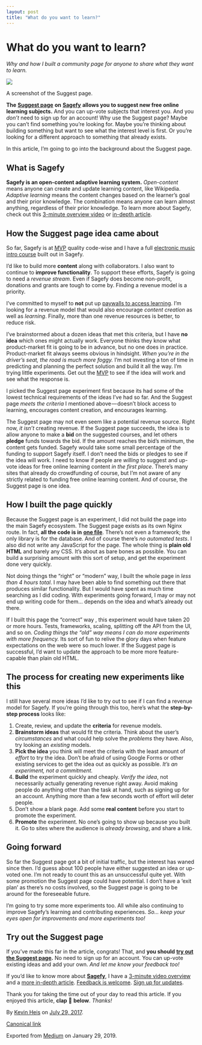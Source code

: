 ```yaml
---
layout: post
title: "What do you want to learn?"
---
```


# What do you want to learn?

_Why and how I built a community page for anyone to share what they want to learn._

![](https://cdn-images-1.medium.com/max/600/1*g1-KE9Cd2Op1lV5J6rV1RQ.png)

A screenshot of the Suggest page.

**The** [**Suggest page**](http://sagefy.org/suggest) **on** [**Sagefy**](https://sagefy.org/) **allows you to suggest new free online learning subjects.** And you can up-vote subjects that interest you.  And you _don’t_ need to sign up for an account! Why use the Suggest page? Maybe you can’t find something you’re looking for. Maybe you’re thinking about building something but want to see what the interest level is first. Or you’re looking for a different approach to something that already exists.

In this article, I’m going to go into the background about the Suggest page.

## What is Sagefy

**Sagefy is an open-content adaptive learning system.** _Open-content_ means anyone can create and update learning content, like Wikipedia. _Adaptive learning_ means the content changes based on the learner’s goal and their prior knowledge. The combination means anyone can learn almost anything, regardless of their prior knowledge. To learn more about Sagefy, check out this [3-minute overview video](https://youtu.be/gFn4Q9tx7Qs) or [in-depth article](https://stories.sagefy.org/why-im-building-sagefy-731eb0ceceea).

## How the Suggest page idea came about

So far, Sagefy is at [MVP](https://en.wikipedia.org/wiki/Minimum_viable_product) quality code-wise and I have a full [electronic music intro course](https://sagefy.org/subjects/CgDRJPfzJuTR916HdmosA3A8/landing) built out in Sagefy.

I’d like to build more **content** along with collaborators. I also want to continue to **improve functionality**. To support these efforts, Sagefy is going to need a _revenue stream_. Even if Sagefy does become non-profit, donations and grants are tough to come by. Finding a revenue model is a priority.

I’ve committed to myself to **not** put up [paywalls to access learning](https://medium.freecodecamp.org/massive-open-online-courses-started-out-completely-free-but-where-are-they-now-1dd1020f59). I’m looking for a revenue model that would also encourage _content creation_ as well as _learning_. Finally, more than one revenue resources is better, to reduce risk.

I’ve brainstormed about a dozen ideas that met this criteria, but I have **no idea** which ones might actually work. Everyone thinks they know what product-market fit is going to be in advance, but no one does in practice. Product-market fit always seems obvious in hindsight. _When you’re in the driver’s seat, the road is much more foggy._ I’m not investing a ton of time in predicting and planning the perfect solution and build it all the way. I’m trying little experiments. Get out the [MVP](https://en.wikipedia.org/wiki/Minimum_viable_product) to see if the idea will work and see what the response is.

I picked the Suggest page experiment first because its had some of the lowest technical requirements of the ideas I’ve had so far. And the Suggest page _meets the criteria_ I mentioned above — doesn’t block access to learning, encourages content creation, and encourages learning.

The Suggest page may not even seem like a potential revenue source. Right now, _it isn’t_ creating revenue. If the Suggest page succeeds, the idea is to allow anyone to make a **bid** on the suggested courses, and let others **pledge** funds towards the bid. If the amount reaches the bid’s minimum, the content gets funded. Sagefy would take some small percentage of the funding to support Sagefy itself. I don’t need the bids or pledges to see if the idea will work. I need to know if people are _willing_ to suggest and up-vote ideas for free online learning content _in the first place_. There’s many sites that already do crowdfunding of course, but I’m not aware of any strictly related to funding free online learning content. And of course, the Suggest page is one idea.

## How I built the page quickly

Because the Suggest page is an experiment, I did not build the page into the main Sagefy ecosystem. The Suggest page exists as its own Nginx route. In fact, **all the code is in** [**one file**](https://github.com/heiskr/sagefy/blob/master/suggest/index.py). There’s not even a framework; the only library is for the database. And of course there’s _no_ _automated tests_. I also did not write any JavaScript for the page. The whole thing is **plain old HTML** and barely any CSS. It’s about as bare bones as possible. You can build a surprising amount with this sort of setup, and get the experiment done very quickly.

Not doing things the “right” or “modern” way, I built the whole page in _less than 4 hours total_. I may have been able to find something out there that produces similar functionality. But I would have spent as much time searching as I did coding. With experiments going forward, I may or may not end up writing code for them… depends on the idea and what’s already out there.

If I built this page the “correct” way , this experiment would have taken 20 or more hours. Tests, frameworks, scaling, splitting off the API from the UI, and so on. _Coding things the “old” way means I can do more experiments with more frequency._ Its sort of fun to relive the glory days when feature expectations on the web were so much lower. If the Suggest page is successful, I’d want to update the approach to be more more feature-capable than plain old HTML.

## The process for creating new experiments like this

I still have several more ideas I’d like to try out to see if I can find a revenue model for Sagefy. If you’re going through this too, here’s what the **step-by-step process** looks like:

1.  Create, review, and update the **criteria** for revenue models.
2.  **Brainstorm ideas** that would fit the criteria. Think about the user’s _circumstances_ and what could help solve the _problems_ they have. Also, try looking an _existing_ models.
3.  **Pick the idea** you think will meet the criteria with the least amount of _effort_ to try the idea. Don’t be afraid of using Google Forms or other existing services to get the idea out as quickly as possible. _It’s an experiment, not a commitment._
4.  **Build** the experiment quickly and cheaply. _Verify the idea_, not necessarily actually generating revenue right away. Avoid making people do anything other than the task at hand, such as signing up for an account. Anything more than a few seconds worth of effort will deter people.
5.  Don’t show a blank page. Add some **real content** before you start to promote the experiment.
6.  **Promote** the experiment. No one’s going to show up because you built it. Go to sites where the audience is _already browsing_, and share a link.

## Going forward

So far the Suggest page got a bit of initial traffic, but the interest has waned since then. I’d guess about 100 people have either suggested an idea or up-voted one. I’m not ready to count this as an unsuccessful quite yet. With some promotion the Suggest page could have potential. I don’t have a ‘exit plan’ as there’s no costs involved, so the Suggest page is going to be around for the foreseeable future.

I’m going to try some more experiments too. All while also continuing to improve Sagefy’s learning and contributing experiences. _So… keep your eyes open for improvements and more experiments too!_

## Try out the Suggest page

If you’ve made this far in the article, congrats! That, and **you should** [**try out the Suggest page**](https://sagefy.org/suggest)**.** No need to sign up for an account. You can up-vote existing ideas and add your own. _And let me know your feedback too!_

If you’d like to know more about [**Sagefy**](https://sagefy.org/), I have a [3-minute video overview](https://sgef.cc/overview) and a [more in-depth article](https://sgef.cc/story). [Feedback is welcome](https://sgef.cc/feedback). [Sign up for updates](https://sgef.cc/devupdates).

Thank you for taking the time out of your day to read this article. If you enjoyed this article, **clap** 👏 **below**. _Thanks!_

By [Kevin Heis](https://medium.com/@heiskr) on [July 29, 2017](https://medium.com/p/51c5f78c4984).

[Canonical link](https://medium.com/@heiskr/what-do-you-want-to-learn-51c5f78c4984)

Exported from [Medium](https://medium.com) on January 29, 2019.
